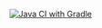 [![Java CI with Gradle](https://github.com/YuluyaS/TestingWebInterfaces_1/actions/workflows/gradle.yml/badge.svg)](https://github.com/YuluyaS/TestingWebInterfaces_1/actions/workflows/gradle.yml)